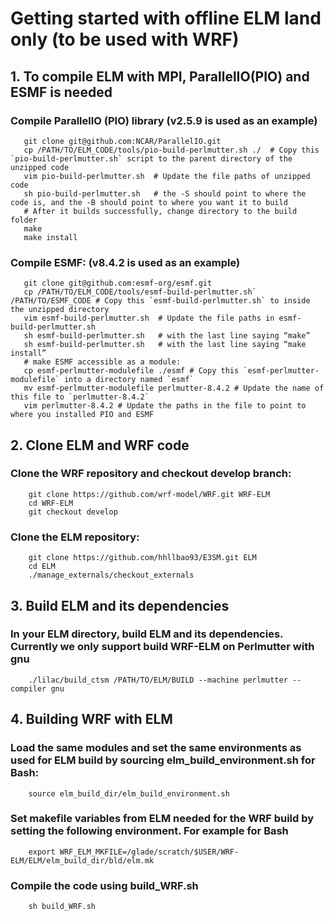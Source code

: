 # Getting started with offline ELM land only (to be used with WRF)

## 1. To compile ELM with MPI, ParallelIO(PIO) and ESMF is needed

### Compile ParallelIO (PIO) library (v2.5.9 is used as an example)
```
   git clone git@github.com:NCAR/ParallelIO.git
   cp /PATH/TO/ELM_CODE/tools/pio-build-perlmutter.sh ./  # Copy this `pio-build-perlmutter.sh` script to the parent directory of the unzipped code
   vim pio-build-perlmutter.sh  # Update the file paths of unzipped code   
   sh pio-build-perlmutter.sh   # the -S should point to where the code is, and the -B should point to where you want it to build
   # After it builds successfully, change directory to the build folder 
   make
   make install
```
 
### Compile ESMF: (v8.4.2 is used as an example)
```
   git clone git@github.com:esmf-org/esmf.git  
   cp /PATH/TO/ELM_CODE/tools/esmf-build-perlmutter.sh` /PATH/TO/ESMF_CODE # Copy this `esmf-build-perlmutter.sh` to inside the unzipped directory
   vim esmf-build-perlmutter.sh  # Update the file paths in esmf-build-perlmutter.sh
   sh esmf-build-perlmutter.sh   # with the last line saying “make”
   sh esmf-build-perlmutter.sh   # with the last line saying “make install”
   # make ESMF accessible as a module:
   cp esmf-perlmutter-modulefile ./esmf # Copy this `esmf-perlmutter-modulefile` into a directory named `esmf`
   mv esmf-perlmutter-modulefile perlmutter-8.4.2 # Update the name of this file to `perlmutter-8.4.2`
   vim perlmutter-8.4.2 # Update the paths in the file to point to where you installed PIO and ESMF
```

## 2. Clone ELM and WRF code 
### Clone the WRF repository and checkout develop branch:
```
    git clone https://github.com/wrf-model/WRF.git WRF-ELM
    cd WRF-ELM
    git checkout develop
```

### Clone the ELM repository:
```
    git clone https://github.com/hhllbao93/E3SM.git ELM
    cd ELM
    ./manage_externals/checkout_externals 
```

## 3. Build ELM and its dependencies
### In your ELM directory, build ELM and its dependencies. Currently we only support build WRF-ELM on Perlmutter with gnu
```
    ./lilac/build_ctsm /PATH/TO/ELM/BUILD --machine perlmutter --compiler gnu
```

## 4. Building WRF with ELM
### Load the same modules and set the same environments as used for ELM build by sourcing elm_build_environment.sh for Bash:
```
    source elm_build_dir/elm_build_environment.sh
```
### Set makefile variables from ELM needed for the WRF build by setting the following environment. For example for Bash
```
    export WRF_ELM_MKFILE=/glade/scratch/$USER/WRF-ELM/ELM/elm_build_dir/bld/elm.mk
```
### Compile the code using build_WRF.sh
```
    sh build_WRF.sh
```
